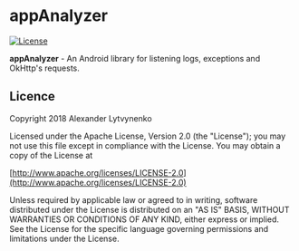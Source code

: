 # appAnalyzer
[![License](https://img.shields.io/badge/license-Apache%202-green.svg)](https://www.apache.org/licenses/LICENSE-2.0)

**appAnalyzer** - An Android library for listening logs, exceptions and OkHttp's requests.

## Licence
Copyright 2018 Alexander Lytvynenko

Licensed under the Apache License, Version 2.0 (the "License");
you may not use this file except in compliance with the License.
You may obtain a copy of the License at

[http://www.apache.org/licenses/LICENSE-2.0](http://www.apache.org/licenses/LICENSE-2.0)

Unless required by applicable law or agreed to in writing, software
distributed under the License is distributed on an "AS IS" BASIS,
WITHOUT WARRANTIES OR CONDITIONS OF ANY KIND, either express or implied.
See the License for the specific language governing permissions and
limitations under the License.
